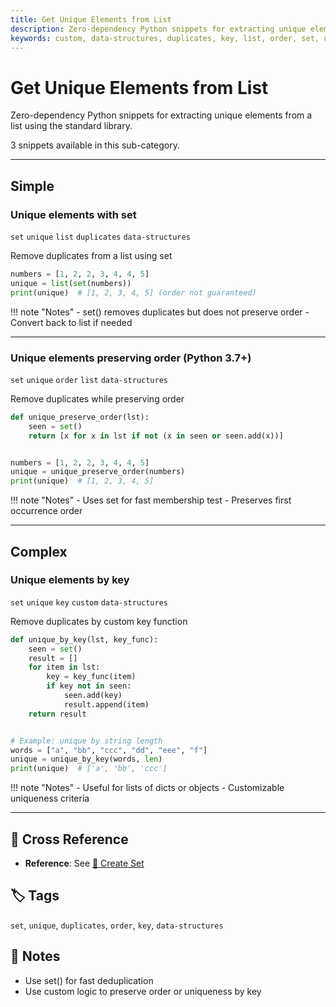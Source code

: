 ```yaml
---
title: Get Unique Elements from List
description: Zero-dependency Python snippets for extracting unique elements from a list using the standard library.
keywords: custom, data-structures, duplicates, key, list, order, set, unique
---
```


# Get Unique Elements from List

Zero-dependency Python snippets for extracting unique elements from a list using the standard library.

3 snippets available in this sub-category.

---

## Simple

###  Unique elements with set

`set` `unique` `list` `duplicates` `data-structures`

Remove duplicates from a list using set

```python
numbers = [1, 2, 2, 3, 4, 4, 5]
unique = list(set(numbers))
print(unique)  # [1, 2, 3, 4, 5] (order not guaranteed)
```

!!! note "Notes"
    - set() removes duplicates but does not preserve order
    - Convert back to list if needed

<hr class="snippet-divider">

### Unique elements preserving order (Python 3.7+)

`set` `unique` `order` `list` `data-structures`

Remove duplicates while preserving order

```python
def unique_preserve_order(lst):
    seen = set()
    return [x for x in lst if not (x in seen or seen.add(x))]


numbers = [1, 2, 2, 3, 4, 4, 5]
unique = unique_preserve_order(numbers)
print(unique)  # [1, 2, 3, 4, 5]
```

!!! note "Notes"
    - Uses set for fast membership test
    - Preserves first occurrence order

<hr class="snippet-divider">

## Complex

###  Unique elements by key

`set` `unique` `key` `custom` `data-structures`

Remove duplicates by custom key function

```python
def unique_by_key(lst, key_func):
    seen = set()
    result = []
    for item in lst:
        key = key_func(item)
        if key not in seen:
            seen.add(key)
            result.append(item)
    return result


# Example: unique by string length
words = ["a", "bb", "ccc", "dd", "eee", "f"]
unique = unique_by_key(words, len)
print(unique)  # ['a', 'bb', 'ccc']
```

!!! note "Notes"
    - Useful for lists of dicts or objects
    - Customizable uniqueness criteria

<hr class="snippet-divider">

## 🔗 Cross Reference

- **Reference**: See [📂 Create Set](set_create.md)

## 🏷️ Tags

`set`, `unique`, `duplicates`, `order`, `key`, `data-structures`

## 📝 Notes
- Use set() for fast deduplication
- Use custom logic to preserve order or uniqueness by key
